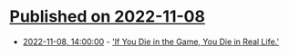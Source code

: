 # [Published on 2022-11-08](index.md)

* [2022-11-08, 14:00:00](https://tech.slashdot.org/story/22/11/08/1118211/if-you-die-in-the-game-you-die-in-real-life?utm_source=rss1.0mainlinkanon&utm_medium=feed) - ['If You Die in the Game, You Die in Real Life.'](https://tech.slashdot.org/story/22/11/08/1118211/if-you-die-in-the-game-you-die-in-real-life?utm_source=rss1.0mainlinkanon&utm_medium=feed)
